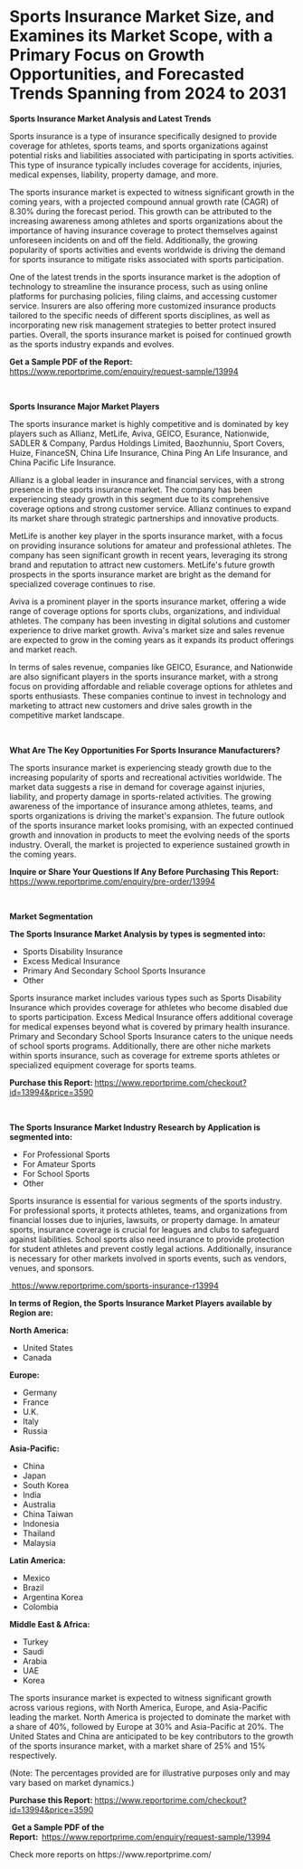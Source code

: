 <p><h1>Sports Insurance Market Size, and Examines its Market Scope, with a Primary Focus on Growth Opportunities, and Forecasted Trends Spanning from 2024 to 2031</h1></p><p><strong>Sports Insurance Market Analysis and Latest Trends</strong></p>
<p><p>Sports insurance is a type of insurance specifically designed to provide coverage for athletes, sports teams, and sports organizations against potential risks and liabilities associated with participating in sports activities. This type of insurance typically includes coverage for accidents, injuries, medical expenses, liability, property damage, and more.</p><p>The sports insurance market is expected to witness significant growth in the coming years, with a projected compound annual growth rate (CAGR) of 8.30% during the forecast period. This growth can be attributed to the increasing awareness among athletes and sports organizations about the importance of having insurance coverage to protect themselves against unforeseen incidents on and off the field. Additionally, the growing popularity of sports activities and events worldwide is driving the demand for sports insurance to mitigate risks associated with sports participation.</p><p>One of the latest trends in the sports insurance market is the adoption of technology to streamline the insurance process, such as using online platforms for purchasing policies, filing claims, and accessing customer service. Insurers are also offering more customized insurance products tailored to the specific needs of different sports disciplines, as well as incorporating new risk management strategies to better protect insured parties. Overall, the sports insurance market is poised for continued growth as the sports industry expands and evolves.</p></p>
<p><strong>Get a Sample PDF of the Report:&nbsp;</strong> <a href="https://www.reportprime.com/enquiry/request-sample/13994">https://www.reportprime.com/enquiry/request-sample/13994</a></p>
<p>&nbsp;</p>
<p><strong>Sports Insurance Major Market Players</strong></p>
<p><p>The sports insurance market is highly competitive and is dominated by key players such as Allianz, MetLife, Aviva, GEICO, Esurance, Nationwide, SADLER & Company, Pardus Holdings Limited, Baozhunniu, Sport Covers, Huize, FinanceSN, China Life Insurance, China Ping An Life Insurance, and China Pacific Life Insurance.</p><p>Allianz is a global leader in insurance and financial services, with a strong presence in the sports insurance market. The company has been experiencing steady growth in this segment due to its comprehensive coverage options and strong customer service. Allianz continues to expand its market share through strategic partnerships and innovative products.</p><p>MetLife is another key player in the sports insurance market, with a focus on providing insurance solutions for amateur and professional athletes. The company has seen significant growth in recent years, leveraging its strong brand and reputation to attract new customers. MetLife's future growth prospects in the sports insurance market are bright as the demand for specialized coverage continues to rise.</p><p>Aviva is a prominent player in the sports insurance market, offering a wide range of coverage options for sports clubs, organizations, and individual athletes. The company has been investing in digital solutions and customer experience to drive market growth. Aviva's market size and sales revenue are expected to grow in the coming years as it expands its product offerings and market reach.</p><p>In terms of sales revenue, companies like GEICO, Esurance, and Nationwide are also significant players in the sports insurance market, with a strong focus on providing affordable and reliable coverage options for athletes and sports enthusiasts. These companies continue to invest in technology and marketing to attract new customers and drive sales growth in the competitive market landscape.</p></p>
<p>&nbsp;</p>
<p><strong>What Are The Key Opportunities For Sports Insurance Manufacturers?</strong></p>
<p><p>The sports insurance market is experiencing steady growth due to the increasing popularity of sports and recreational activities worldwide. The market data suggests a rise in demand for coverage against injuries, liability, and property damage in sports-related activities. The growing awareness of the importance of insurance among athletes, teams, and sports organizations is driving the market's expansion. The future outlook of the sports insurance market looks promising, with an expected continued growth and innovation in products to meet the evolving needs of the sports industry. Overall, the market is projected to experience sustained growth in the coming years.</p></p>
<p><strong>Inquire or Share Your Questions If Any Before Purchasing This Report:</strong> <a href="https://www.reportprime.com/enquiry/pre-order/13994">https://www.reportprime.com/enquiry/pre-order/13994</a></p>
<p>&nbsp;</p>
<p><strong>Market Segmentation</strong></p>
<p><strong>The Sports Insurance Market Analysis by types is segmented into:</strong></p>
<p><ul><li>Sports Disability Insurance</li><li>Excess Medical Insurance</li><li>Primary And Secondary School Sports Insurance</li><li>Other</li></ul></p>
<p><p>Sports insurance market includes various types such as Sports Disability Insurance which provides coverage for athletes who become disabled due to sports participation. Excess Medical Insurance offers additional coverage for medical expenses beyond what is covered by primary health insurance. Primary and Secondary School Sports Insurance caters to the unique needs of school sports programs. Additionally, there are other niche markets within sports insurance, such as coverage for extreme sports athletes or specialized equipment coverage for sports teams.</p></p>
<p><strong>Purchase this Report:&nbsp;</strong><a href="https://www.reportprime.com/checkout?id=13994&price=3590">https://www.reportprime.com/checkout?id=13994&price=3590</a></p>
<p>&nbsp;</p>
<p><strong>The Sports Insurance Market Industry Research by Application is segmented into:</strong></p>
<p><ul><li>For Professional Sports</li><li>For Amateur Sports</li><li>For School Sports</li><li>Other</li></ul></p>
<p><p>Sports insurance is essential for various segments of the sports industry. For professional sports, it protects athletes, teams, and organizations from financial losses due to injuries, lawsuits, or property damage. In amateur sports, insurance coverage is crucial for leagues and clubs to safeguard against liabilities. School sports also need insurance to provide protection for student athletes and prevent costly legal actions. Additionally, insurance is necessary for other markets involved in sports events, such as vendors, venues, and sponsors.</p></p>
<p><a href="https://www.reportprime.com/sports-insurance-r13994">&nbsp;https://www.reportprime.com/sports-insurance-r13994</a></p>
<p><strong>In terms of Region, the Sports Insurance Market Players available by Region are:</strong></p>
<p>
    <p> <strong> North America: </strong>
        <ul>
            <li>United States</li>
            <li>Canada</li>
        </ul>
        </p> 
    <p> <strong> Europe: </strong>
        <ul>
            <li>Germany</li>
            <li>France</li>
            <li>U.K.</li>
            <li>Italy</li>
            <li>Russia</li>
        </ul>
        </p> 
    <p> <strong> Asia-Pacific: </strong>
        <ul>
            <li>China</li>
            <li>Japan</li>
            <li>South Korea</li>
            <li>India</li>
            <li>Australia</li>
            <li>China Taiwan</li>
            <li>Indonesia</li>
            <li>Thailand</li>
            <li>Malaysia</li>
        </ul>
        </p> 
    <p> <strong> Latin America: </strong>
        <ul>
            <li>Mexico</li>
            <li>Brazil</li>
            <li>Argentina Korea</li>
            <li>Colombia</li>
        </ul>
        </p> 
    <p> <strong> Middle East & Africa: </strong>
        <ul>
            <li>Turkey</li>
            <li>Saudi</li>
            <li>Arabia</li>
            <li>UAE</li>
            <li>Korea</li>
        </ul>
    </p>
    </p>
<p><p>The sports insurance market is expected to witness significant growth across various regions, with North America, Europe, and Asia-Pacific leading the market. North America is projected to dominate the market with a share of 40%, followed by Europe at 30% and Asia-Pacific at 20%. The United States and China are anticipated to be key contributors to the growth of the sports insurance market, with a market share of 25% and 15% respectively.</p><p>(Note: The percentages provided are for illustrative purposes only and may vary based on market dynamics.)</p></p>
<p><strong>Purchase this Report: </strong><a href="https://www.reportprime.com/checkout?id=13994&price=3590">https://www.reportprime.com/checkout?id=13994&price=3590</a></p>
<p>&nbsp;<strong>Get a Sample PDF of the Report:&nbsp;&nbsp;</strong><a href="https://www.reportprime.com/enquiry/request-sample/13994">https://www.reportprime.com/enquiry/request-sample/13994</a></p>
<p><strong></strong></p>
<p>Check more reports on https://www.reportprime.com/</p>